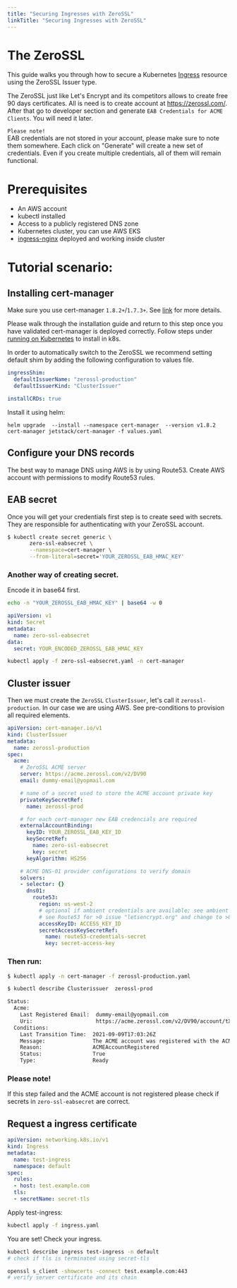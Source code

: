 ```yaml
---
title: "Securing Ingresses with ZeroSSL"
linkTitle: "Securing Ingresses with ZeroSSL"
---
```


# The ZeroSSL

This guide walks you through how to secure a Kubernetes [Ingress](https://kubernetes.io/docs/concepts/services-networking/ingress/) resource using the ZeroSSL Issuer type.

The ZeroSSL just like Let's Encrypt and its competitors allows to create free 90 days certificates. All is need is to create account at https://zerossl.com/. After that go to developer section and generate `EAB Credentials for ACME Clients`. You will need it later.


`Please note!` \
EAB credentials are not stored in your account, please make sure to note them somewhere. Each click on "Generate" will create a new set of credentials. Even if you create multiple credentials, all of them will remain functional.



# Prerequisites

- An AWS account
- kubectl installed
- Access to a publicly registered DNS zone
- Kubernetes cluster, you can use AWS EKS
- [ingress-nginx](https://kubernetes.github.io/ingress-nginx/) deployed and working inside cluster


# Tutorial scenario:

## Installing cert-manager

Make sure you use cert-manager `1.8.2+`/`1.7.3+`. See [link](https://github.com/cert-manager/cert-manager/pull/5226) for more details.

Please walk through the installation guide and return to this step once you
have validated cert-manager is deployed correctly. Follow steps under [running on
Kubernetes](../../installation/helm.md) to install in k8s.

In order to automatically switch to the ZeroSSL we recommend setting default shim by adding the following configuration to values file.

```yaml
ingressShim:
  defaultIssuerName: "zerossl-production"
  defaultIssuerKind: "ClusterIssuer"

installCRDs: true
```

Install it using helm:
```
helm upgrade  --install --namespace cert-manager  --version v1.8.2 cert-manager jetstack/cert-manager -f values.yaml 
```

## Configure your DNS records

The best way to manage DNS using AWS is by using Route53. Create AWS account with permissions to modify Route53 rules.

## EAB secret
Once you will get your credentials first step is to create seed with secrets. They are responsible for authenticating with your ZeroSSL account. 

```bash
$ kubectl create secret generic \
       zero-ssl-eabsecret \
       --namespace=cert-manager \
       --from-literal=secret='YOUR_ZEROSSL_EAB_HMAC_KEY'
```

### Another way of creating secret.

Encode it in base64 first.
```bash
echo -n "YOUR_ZEROSSL_EAB_HMAC_KEY" | base64 -w 0
```

```yaml
apiVersion: v1
kind: Secret
metadata:
  name: zero-ssl-eabsecret
data:
  secret: YOUR_ENCODED_ZEROSSL_EAB_HMAC_KEY
```
```bash
kubectl apply -f zero-ssl-eabsecret.yaml -n cert-manager
```

## Cluster issuer
Then we must create the `ZeroSSL` `ClusterIssuer`, let's call it `zerossl-production`. In our case we are using AWS. See pre-conditions to provision all required elements.

```yaml
apiVersion: cert-manager.io/v1
kind: ClusterIssuer
metadata:
  name: zerossl-production
spec:
  acme:
    # ZeroSSL ACME server
    server: https://acme.zerossl.com/v2/DV90
    email: dummy-email@yopmail.com

    # name of a secret used to store the ACME account private key
    privateKeySecretRef:
      name: zerossl-prod

    # for each cert-manager new EAB credencials are required
    externalAccountBinding:
      keyID: YOUR_ZEROSSL_EAB_KEY_ID
      keySecretRef:
        name: zero-ssl-eabsecret
        key: secret
      keyAlgorithm: HS256

    # ACME DNS-01 provider configurations to verify domain
    solvers:
    - selector: {}
      dns01:
        route53:
          region: us-west-2
          # optional if ambient credentials are available; see ambient credentials documentation
          # see Route53 for >0 issue "letsencrypt.org" and change to >0 issue "sectigo.com"
          accessKeyID: ACCESS_KEY_ID
          secretAccessKeySecretRef:
            name: route53-credentials-secret
            key: secret-access-key

```

### Then run:

```bash
$ kubectl apply -n cert-manager -f zerossl-production.yaml
```

```bash
$ kubectl describe Clusterissuer  zerossl-prod

Status:
  Acme:
    Last Registered Email:  dummy-email@yopmail.com
    Uri:                    https://acme.zerossl.com/v2/DV90/account/tXXX_NwSv15rlS_XXXX
  Conditions:
    Last Transition Time:  2021-09-09T17:03:26Z
    Message:               The ACME account was registered with the ACME server
    Reason:                ACMEAccountRegistered
    Status:                True
    Type:                  Ready
```

### Please note!
If this step failed and the ACME account is not registered please check if secrets in `zero-ssl-eabsecret` are correct.

## Request a ingress certificate


```yaml
apiVersion: networking.k8s.io/v1
kind: Ingress
metadata:
  name: test-ingress
  namespace: default
spec:
  rules:
  - host: test.example.com
  tls:
  - secretName: secret-tls

```

Apply test-ingress:

```bash
kubectl apply -f ingress.yaml
```

You are set! Check your ingress.
```bash
kubectl describe ingress test-ingress -n default
# check if tls is terminated using secret-tls

openssl s_client -showcerts -connect test.example.com:443
# verify server certificate and its chain
```
